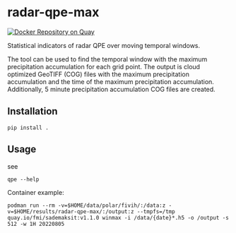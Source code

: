 # radar-qpe-max
[![Docker Repository on Quay](https://quay.io/repository/fmi/sademaksit/status "Docker Repository on Quay")](https://quay.io/repository/fmi/sademaksit)

Statistical indicators of radar QPE over moving temporal windows.

The tool can be used to find the temporal window with the maximum precipitation accumulation for each grid point.
The output is cloud optimized GeoTIFF (COG) files with the maximum precipitation accumulation and the time of the maximum precipitation accumulation.
Additionally, 5 minute precipitation accumulation COG files are created.

## Installation

```shell
pip install .
```

## Usage
see

```shell
qpe --help
```

Container example:
```shell
podman run --rm -v=$HOME/data/polar/fivih/:/data:z -v=$HOME/results/radar-qpe-max/:/output:z --tmpfs=/tmp quay.io/fmi/sademaksit:v1.1.0 winmax -i /data/{date}*.h5 -o /output -s 512 -w 1H 20220805
```
